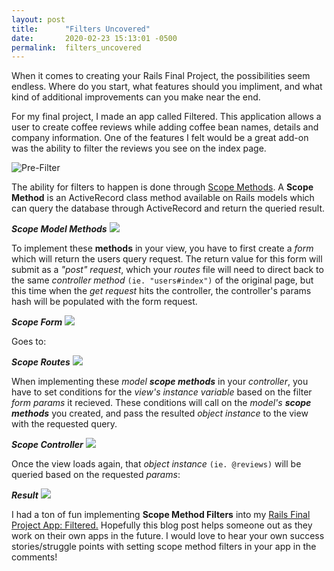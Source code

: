 ```yaml
---
layout: post
title:      "Filters Uncovered"
date:       2020-02-23 15:13:01 -0500
permalink:  filters_uncovered
---
```



When it comes to creating your Rails Final Project, the  possibilities seem endless.  Where do you start, what features should you impliment, and what kind of additional improvements can you make near the end. 

For my final project, I made an app called Filtered. This application allows a user to create coffee reviews while adding coffee bean names, details and company information. One of the features I felt would be a great add-on was the ability to filter the reviews you see on the index page. 

![Pre-Filter](https://photos.app.goo.gl/xk4EopYJNdttRoiy5)

The ability for filters to happen is done through [Scope Methods](https://api.rubyonrails.org/classes/ActiveRecord/Scoping/Named/ClassMethods.html). A **Scope Method** is an ActiveRecord class method available on Rails models which can query the database through ActiveRecord and return the queried result. 

***Scope Model Methods***
![](https://drive.google.com/open?id=11a1tp8H5114xdY1hPM59nKEnioZbS1g_)

To implement these **methods** in your view, you have to first create a *form* which will return the users query request. The return value for this form will submit as a *"post" request*, which your *routes* file will need to direct back to the same *controller method* `(ie. "users#index")` of the original page, but this time when the *get request* hits the controller, the controller's params hash will be populated with the form request.

***Scope Form***
![](https://drive.google.com/open?id=1S1mQA9fxPo4UBDSP-HlXIRKrAqEdhf3D)

Goes to:

***Scope Routes***
![](https://drive.google.com/open?id=1XJ3hbQWDOhyhZnN60iYhW1pOJzOXLxwM)

When implementing these *model **scope methods*** in your *controller*, you have to set conditions for the *view's instance variable* based on the filter *form params* it recieved. These conditions will call on the *model's **scope methods*** you created, and pass the resulted *object instance* to the view with the requested query.

***Scope Controller***
![](https://drive.google.com/open?id=1i38FCgYAwmILbolAu886FDt1sT0QjC-A)

Once the view loads again, that *object instance* `(ie. @reviews)` will be queried based on the requested *params*:

***Result***
![](https://drive.google.com/open?id=1eGUW9re_ezdt220LzbpVo50CMZXDTQjt)

I had a ton of fun implementing **Scope Method Filters** into my [Rails Final Project App: Filtered.](https://github.com/lukekyl/rails_portfolio_project)
Hopefully this blog post helps someone out as they work on their own apps in the future.
I would love to hear your own success stories/struggle points with setting scope method filters in your app in the comments!




